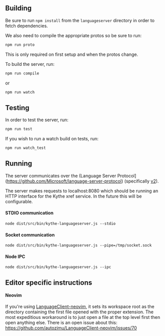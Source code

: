 ## Building

Be sure to run `npm install` from the `languageserver` directory in order to
fetch dependencies.

We also need to compile the appropriate protos so be sure to run:

```bash
npm run proto
```

This is only required on first setup and when the protos change.

To build the server, run:

```bash
npm run compile
```

or

```bash
npm run watch
```

## Testing

In order to test the server, run:

```bash
npm run test
```

If you wish to run a watch build on tests, run:

```bash
npm run watch_test
```

## Running
The server communicates over the
(Language Server Protocol](https://github.com/Microsoft/language-server-protocol)
(specifically [v2](https://github.com/Microsoft/language-server-protocol/blob/master/versions/protocol-2-x.md)).

The server makes requests to localhost:8080 which should be running an HTTP interface for the Kythe xref service.
In the future this will be configurable.

#### STDIO communication
```
node dist/src/bin/kythe-languageserver.js --stdio
```

#### Socket communication
```
node dist/src/bin/kythe-languageserver.js --pipe=/tmp/socket.sock
```

#### Node IPC
```
node dist/src/bin/kythe-languageserver.js --ipc
```

## Editor specific instructions
#### Neovim
If you're using [LanguageClient-neovim](https://github.com/autozimu/LanguageClient-neovim), it sets its workspace root as the directory containing the first file opened with the proper extension. The most expeditious workaround is to just open a file at the top level first then open anything else. There is an open issue about this: <https://github.com/autozimu/LanguageClient-neovim/issues/70>
